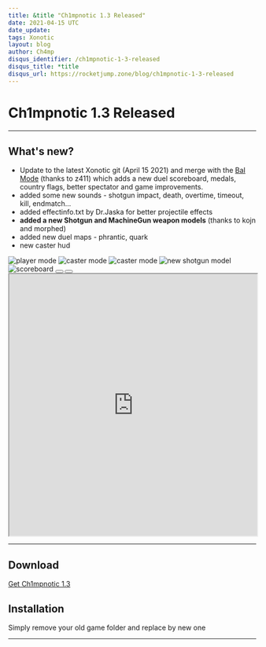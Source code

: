 ```yaml
---
title: &title "Ch1mpnotic 1.3 Released"
date: 2021-04-15 UTC
date_update:
tags: Xonotic
layout: blog
author: Ch4mp
disqus_identifier: /ch1mpnotic-1-3-released
disqus_title: *title
disqus_url: https://rocketjump.zone/blog/ch1mpnotic-1-3-released
---
```


<h1 class="w3-center">Ch1mpnotic 1.3 Released</h1>

<hr>

## What's new?

- Update to the latest Xonotic git (April 15 2021) and merge with the [BaI Mode](https://omaera.org/~z411/xonotic/) (thanks to z411)
  which adds a new duel scoreboard, medals, country flags, better spectator and game improvements.
- added some new sounds - shotgun impact, death, overtime, timeout, kill, endmatch...
- added effectinfo.txt by Dr.Jaska for better projectile effects  
- **added a new Shotgun and MachineGun weapon models** (thanks to kojn and morphed)
- added new duel maps - phrantic, quark
- new caster hud

<div class="w3-display-container w3-margin-top">
  <img src="../../images/ch1mpnotic/1.jpg" class="w3-mobile mySlides w3-image w3-animate-opacity" alt="player mode">
  <img src="../../images/ch1mpnotic/2.jpg" class="w3-mobile mySlides w3-image w3-animate-opacity" alt="caster mode">
  <img src="../../images/ch1mpnotic/4.jpg" class="w3-mobile mySlides w3-image w3-animate-opacity" alt="caster mode">
  <img src="../../images/ch1mpnotic/shotgun.jpg" class="w3-mobile mySlides w3-image w3-animate-opacity" alt="new shotgun model">
  <img src="../../images/ch1mpnotic/scoreboard.jpg" class="w3-mobile mySlides w3-image w3-animate-opacity" alt="scoreboard">

  <button class="w3-button w3-display-left w3-hide-small" onclick="plusDivs(-1)">
    <i class="fas fa-3x fa-arrow-left"></i>
  </button>
  <button class="w3-button w3-display-right w3-hide-small" onclick="plusDivs(1)">
    <i class="fas fa-3x fa-arrow-right"></i>
  </button>
</div>

<iframe class="w3-mobile w3-margin-top w3-animate-opacity" style="height:533px;width:100%" src="https://www.youtube.com/embed/cV103zmaN6k" allow="accelerometer; autoplay; encrypted-media; gyroscope; picture-in-picture" allowfullscreen></iframe>


<hr>

## Download
<a href="/ch1mpnotic">Get Ch1mpnotic 1.3</a>

## Installation
Simply remove your old game folder and replace by new one



<hr>
<script>

  var slideIndex = 1;
  showDivs(slideIndex);

  function plusDivs(n) {
    showDivs(slideIndex += n);
  }

  function showDivs(n) {
    var i;
    var x = document.getElementsByClassName("mySlides");
    if (n > x.length) {
      slideIndex = 1
    }
    if (n < 1) {
      slideIndex = x.length
    };
    for (i = 0; i < x.length; i++) {
      x[i].style.display = "none";
    }
    x[slideIndex - 1].style.display = "block";
  }
</script>
